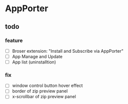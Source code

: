 # AppPorter

## todo

### feature

- [ ] Broser extension: "Install and Subscribe via AppPorter"
- [ ] App Manage and Update
- [ ] App list (uninstalltion)

### fix

- [ ] window control button hover effect
- [ ] border of zip preview panel
- [ ] x-scrollbar of zip preview panel
